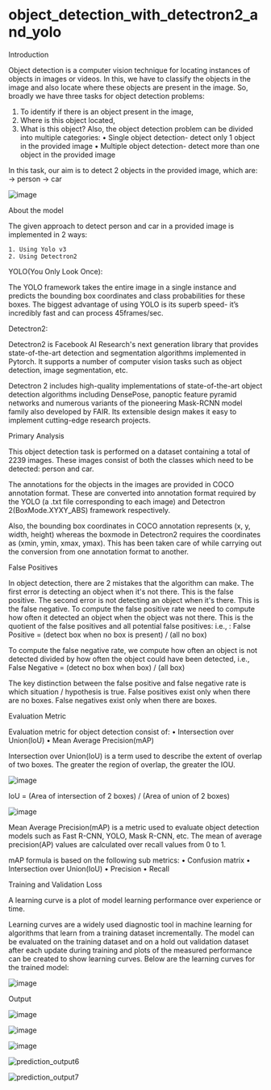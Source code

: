 # object_detection_with_detectron2_and_yolo

Introduction

Object detection is a computer vision technique for locating instances of objects in images or videos. In this,  we have to classify the objects in the image and also locate where these objects are present in the image. So, broadly we have three tasks for object detection problems:
1. To identify if there is an object present in the image,
2.  Where is this object located,
3. What is this object?
Also, the object detection problem can be divided into multiple categories:
    • Single object detection- detect only 1 object in the provided image
    • Multiple object detection- detect more than one object in the provided image

In this task, our aim is to detect 2 objects in the provided image, which are:
→ person
→ car

![image](https://user-images.githubusercontent.com/31015605/169039299-235bb101-9c48-4e42-811b-d1e91fe3393d.png)

About the model

The given approach to detect person and car in a provided image is implemented in 2 ways:

    1. Using Yolo v3
    2. Using Detectron2 

YOLO(You Only Look Once):

The YOLO framework takes the entire image in a single instance and predicts the bounding box coordinates and class probabilities for these boxes. 
The biggest advantage of using YOLO is its superb speed- it’s incredibly fast and can process 45frames/sec.

Detectron2:

Detectron2 is Facebook AI Research's next generation library that provides state-of-the-art detection and segmentation algorithms implemented in Pytorch. It supports a number of computer vision tasks such as object  detection, image segmentation, etc.

Detectron 2 includes high-quality implementations of state-of-the-art  object detection algorithms including DensePose, panoptic feature pyramid networks and numerous variants of the pioneering Mask-RCNN model family also developed by FAIR. Its extensible design makes it easy to implement cutting-edge research projects.


Primary Analysis

This object detection task is performed on a dataset containing a total of 2239 images. These images consist of both the classes which need to be detected: person and car.

The annotations for the objects in the images are provided in COCO annotation format. These are converted into annotation format required by the YOLO (a .txt file corresponding to each image)  and Detectron 2(BoxMode.XYXY_ABS) framework respectively.

Also, the bounding box coordinates in COCO annotation represents (x, y, width, height) whereas the boxmode in Detectron2 requires the coordinates as (xmin, ymin, xmax, ymax). This has been taken care of while carrying out the conversion from one annotation format to another. 

False Positives

In object detection, there are 2 mistakes that the algorithm can make. The first error is detecting an object when it's not there. This is the false positive. The second error is not detecting an object when it's there. This is the false negative.
To compute the false positive rate we need to compute how often it detected an object when the object was not there. This is the quotient of the false positives and all potential false positives: i.e., :
False Positive = (detect box when no box is present) / (all no box)

To compute the false negative rate, we compute how often an object is not detected divided by how often the object could have been detected, i.e., 
 False Negative = (detect no box when box) / (all box)

The key distinction between the false positive and false negative rate is which situation / hypothesis is true. False positives exist only when there are no boxes. False negatives exist only when there are boxes.

Evaluation Metric

Evaluation metric for object detection consist of:
    • Intersection over Union(IoU)
    • Mean Average Precision(mAP)

Intersection over Union(IoU) is a term used to describe the extent of overlap of two boxes. The greater the region of overlap, the greater the IOU.

![image](https://user-images.githubusercontent.com/31015605/169039394-b7fedf2f-7886-4af6-90eb-f3925360e880.png)

IoU = (Area of intersection of 2 boxes) / (Area of union of 2 boxes)

![image](https://user-images.githubusercontent.com/31015605/169039429-f59a4095-833b-4453-b06e-e5b2b86bb990.png)

Mean Average Precision(mAP) is a metric used to evaluate object detection models such as Fast R-CNN, YOLO, Mask R-CNN, etc. The mean of average precision(AP) values are calculated over recall values from 0 to 1.

mAP formula is based on the following sub metrics:
    • Confusion matrix
    • Intersection over Union(IoU)
    • Precision
    • Recall
    
  
Training and Validation Loss

A learning curve is a plot of model learning performance over experience or time.

Learning curves are a widely used diagnostic tool in machine learning for algorithms that learn from a training dataset incrementally. The model can be evaluated on the training dataset and on a hold out validation dataset after each update during training and plots of the measured performance can be created to show learning curves.
Below are the learning curves for the trained model:

![image](https://user-images.githubusercontent.com/31015605/169039546-7a74f723-c3ea-4b1d-93b7-a06811528de9.png)

Output

![image](https://user-images.githubusercontent.com/31015605/169039589-75ba8c10-bf6e-45d5-84bc-fce4cc5ed7cc.png)

![image](https://user-images.githubusercontent.com/31015605/169039600-f80ea08d-f3b5-45a6-a178-889c083b63fa.png)

![image](https://user-images.githubusercontent.com/31015605/169039622-9150d4e3-f831-45d6-94ca-64f67df0f2a8.png)

![prediction_output6](https://user-images.githubusercontent.com/31015605/169039671-1520b562-835f-4fb4-a6b4-48f401374ece.png)

![prediction_output7](https://user-images.githubusercontent.com/31015605/169039709-1f39fd00-e071-49b5-bc07-ea9fd3c02feb.png)





